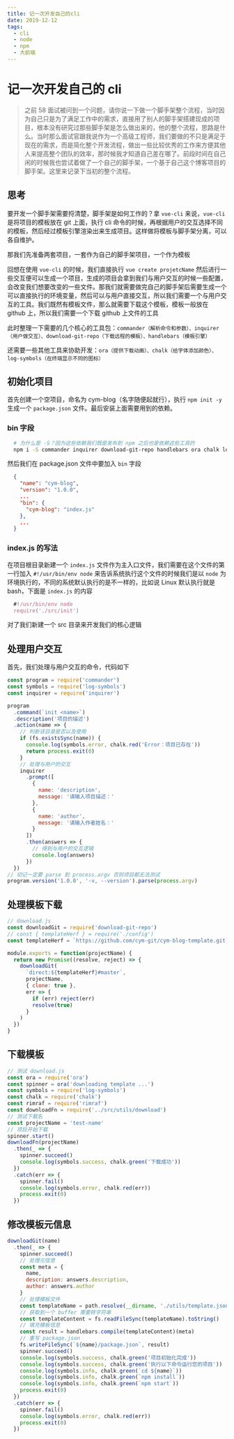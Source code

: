 ```yaml
---
title: 记一次开发自己的cli
date: 2019-12-12
tags:
  - cli
  - node
  - npm
  - 大前端
---
```


# 记一次开发自己的 cli

> 之前 58 面试被问到一个问题，请你说一下做一个脚手架整个流程，当时因为自己只是为了满足工作中的需求，直接用了别人的脚手架搭建现成的项目，根本没有研究过那些脚手架是怎么做出来的，他的整个流程，思路是什么。当时那么面试官跟我说作为一个高级工程师，我们要做的不只是满足于现在的需求，而是简化整个开发流程，做出一些比较优秀的工作来方便其他人来提高整个团队的效率，那时候我才知道自己差在哪了。前段时间在自己闲的时候我也尝试着做了一个自己的脚手架，一个基于自己这个博客项目的脚手架。这里来记录下当初的整个流程。

## 思考

要开发一个脚手架需要捋清楚，脚手架是如何工作的？拿 `vue-cli` 来说，`vue-cli` 是将项目的模板放在 git 上面，执行 cli 命令的时候，再根据用户的交互选择不同的模板，然后经过模板引擎渲染出来生成项目。这样做将模板与脚手架分离，可以各自维护。

那我们先准备两套项目，一套作为自己的脚手架项目，一个作为模板

回想在使用 `vue-cli` 的时候，我们直接执行 `vue create projetcName` 然后进行一些交互便可以生成一个项目，生成的项目会拿到我们与用户交互的时候一些配置，会改变我们想要改变的一些文件。那我们就需要做完自己的脚手架后需要生成一个可以直接执行的环境变量，然后可以与用户直接交互，所以我们需要一个与用户交互的工具。我们既然有模板文件，那么就需要下载这个模板，模板一般放在 github 上，所以我们需要一个下载 github 上文件的工具

此时整理一下需要的几个核心的工具包：`commander（解析命令和参数）、inquirer（用户做交互）、download-git-repo（下载远程的模板）、handlebars（模板引擎）`

还需要一些其他工具来协助开发：`ora（提供下载动画）、chalk（给字体添加颜色）、log-symbols（在终端显示不同的图标）`

## 初始化项目

首先创建一个空项目，命名为 cym-blog（名字随便起就行），执行 `npm init -y` 生成一个 `package.json` 文件。最后安装上面需要用到的依赖。

### bin 字段

```sh
  # 为什么是 -S？因为这些依赖我们既是发布到 npm 之后也是依赖这些工具的
  npm i -S commander inquirer download-git-repo handlebars ora chalk log-symbols
```

然后我们在 package.json 文件中要加入 `bin` 字段

```json
  {
    "name": "cym-blog",
    "version": "1.0.0",
    ...
    "bin": {
      "cym-blog": "index.js"
    },
    ...
  }
```

### index.js 的写法

在项目根目录新建一个 `index.js` 文件作为主入口文件，我们需要在这个文件的第一行加入 `#!/usr/bin/env node` 来告诉系统执行这个文件的时候我们是以 `node` 为环境执行的，不同的系统默认执行的是不一样的，比如说 Linux 默认执行就是 bash，下面是 `index.js` 的内容

```js
  #!/usr/bin/env node
  require('./src/init')
```

对了我们新建一个 src 目录来开发我们的核心逻辑

## 处理用户交互

首先，我们处理与用户交互的命令，代码如下

```js
const program = require('commander')
const symbols = require('log-symbols')
const inquirer = require('inquirer')

program
  .command(`init <name>`)
  .description('项目的描述')
  .action(name => {
    // 判断该目录是否以及使用
    if (fs.existsSync(name)) {
      console.log(symbols.error, chalk.red('Error：项目已存在'))
      return process.exit(0)
    }
    // 处理与用户的交互
    inquirer
      .prompt([
        {
          name: 'description',
          message: '请输入项目描述：'
        },
        {
          name: 'author',
          message: '请输入作者姓名：'
        }
      ])
      .then(answers => {
        // 得到与用户的交互逻辑
        console.log(answers)
      })
  })
// 切记一定要 parse 到 process.argv 否则项目都无法测试
program.version('1.0.0', '-v, --version').parse(process.argv)
```

## 处理模板下载

```js
// download.js
const downloadGit = require('download-git-repo')
// const { templateHerf } = require('./config')
const templateHerf = `https://github.com/cym-git/cym-blog-template.git`

module.exports = function(projectName) {
  return new Promise((resolve, reject) => {
    downloadGit(
      `direct:${templateHerf}#master`,
      projectName,
      { clone: true },
      err => {
        if (err) reject(err)
        resolve(true)
      }
    )
  })
}
```

## 下载模板

```js
// 测试 download.js
const ora = require('ora')
const spinner = ora('downloading template ...')
const symbols = require('log-symbols')
const chalk = require('chalk')
const rimraf = require('rimraf')
const downloadFn = require('../src/utils/download')
// 测试下载名
const projectName = 'test-name'
// 项目开始下载
spinner.start()
downloadFn(projectName)
  .then(_ => {
    spinner.succeed()
    console.log(symbols.success, chalk.green('下载成功'))
  })
  .catch(err => {
    spinner.fail()
    console.log(symbols.error, chalk.red(err))
    process.exit(0)
  })
```

## 修改模板元信息

```js
downloadGit(name)
  .then(_ => {
    spinner.succeed()
    // 处理元信息
    const meta = {
      name,
      description: answers.description,
      author: answers.author
    }
    // 处理模板文件
    const templateName = path.resolve(__dirname, './utils/template.json')
    // 获取到一个 buffer 需要转字符串
    const templateContent = fs.readFileSync(templateName).toString()
    // 填充模板信息
    const result = handlebars.compile(templateContent)(meta)
    // 重写 package.json
    fs.writeFileSync(`${name}/package.json`, result)
    spinner.succeed()
    console.log(symbols.success, chalk.green('项目初始化完成'))
    console.log(symbols.success, chalk.green('执行以下命令运行您的项目'))
    console.log(symbols.info, chalk.green(`cd ${name}`))
    console.log(symbols.info, chalk.green(`npm install`))
    console.log(symbols.info, chalk.green(`npm start`))
    process.exit(0)
  })
  .catch(err => {
    spinner.fail()
    console.log(symbols.error, chalk.red(err))
    process.exit(0)
  })
```

